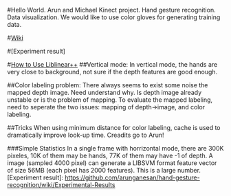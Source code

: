 #Hello World.
Arun and Michael
Kinect project. Hand gesture recognition. Data visualization. We would like to use color gloves for generating training data.

#[Wiki]

#[Experiment result]

#[How to Use Liblinear++]
##Vertical mode:
  In vertical mode, the hands are very close to background, not sure if the depth features are good enough.

##Color labeling problem:
  There always seems to exist some noise the mapped depth image. Need understand why. Is depth image already unstable or is the problem of mapping.
  To evaluate the mapped labeling, need to seperate the two issues: mapping of depth->image, and color labeling.

##Tricks
  When using minimum distance for color labeling, cache is used to dramatically improve look-up time. Creadits go to Arun!

###Simple Statistics
   In a single frame with horrizontal mode, there are 300K pixeles, 10K of them may be hands, 77K of them may have -1 of depth.
   A image (sampled 4000 pixel) can generate a LIBSVM format feature vector of size 56MB (each pixel has 2000 features). This is a large number.
[Experiment result]: https://github.com/arunganesan/hand-gesture-recognition/wiki/Experimental-Results

[Wiki]: https://github.com/arunganesan/hand-gesture-recognition/wiki

[How to Use Liblinear++]: https://github.com/arunganesan/hand-gesture-recognition/wiki/liblinear++


